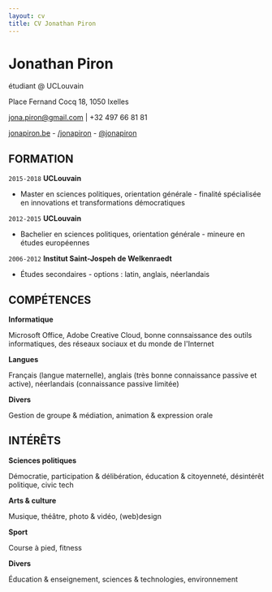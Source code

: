 ```yaml
---
layout: cv
title: CV Jonathan Piron
---
```

# Jonathan Piron
étudiant @ UCLouvain

Place Fernand Cocq 18, 1050 Ixelles<br/>

<a href="jona.piron@gmail.com">jona.piron@gmail.com</a> | +32 497 66 81 81

<div id="webaddress">
  <a href="https://jonapiron.be"><i class="fas fa-home"></i> jonapiron.be</a> - 
  <a href="https://linkedin.com/in/jonapiron"><i class="fab fa-linkedin"></i> /jonapiron</a> -
  <a href="https://twitter.com/jonapiron"><i class="fab fa-twitter"></i> @jonapiron</a>
</div>

## FORMATION

`2015-2018`
__UCLouvain__

- Master en sciences politiques, orientation générale - finalité spécialisée en innovations et transformations démocratiques

`2012-2015`
__UCLouvain__

- Bachelier en sciences politiques, orientation générale - mineure en études européennes

`2006-2012`
__Institut Saint-Jospeh de Welkenraedt__

- Études secondaires - options : latin, anglais, néerlandais


## COMPÉTENCES 

__Informatique__

Microsoft Office, Adobe Creative Cloud, bonne connsaissance des outils informatiques, des réseaux sociaux et du monde de l'Internet

__Langues__

Français (langue maternelle), anglais (très bonne connaissance passive et active), néerlandais (connaissance passive limitée)

__Divers__

Gestion de groupe & médiation, animation & expression orale


## INTÉRÊTS

__Sciences politiques__

Démocratie, participation & délibération, éducation & citoyenneté, désintérêt politique, civic tech

__Arts & culture__

Musique, théâtre, photo & vidéo, (web)design

__Sport__ 

Course à pied, fitness

__Divers__

Éducation & enseignement, sciences & technologies, environnement


<!-- ### Footer

Dernière mise à jour : 09/2018 -->


